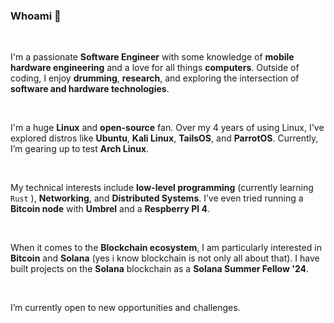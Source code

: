 ### Whoami 👋 

<br>

I'm a passionate **Software Engineer** with some knowledge of **mobile hardware engineering** and a love for all things **computers**. Outside of coding, I enjoy **drumming**, **research**, and exploring the intersection of **software and hardware technologies**.

<br>

I'm a huge **Linux** and **open-source** fan. Over my 4 years of using Linux, I've explored distros like **Ubuntu**, **Kali Linux**, **TailsOS**, and **ParrotOS**. Currently, I’m gearing up to test **Arch Linux**.

<br>

My technical interests include **low-level programming** (currently learning ``` Rust ``` ), **Networking**, and **Distributed Systems**. I’ve even tried running a **Bitcoin node** with **Umbrel** and a **Respberry PI 4**. 

<br>

When it comes to the **Blockchain ecosystem**, I am particularly interested in **Bitcoin** and **Solana**  (yes i know blockchain is not only all about that). I have built projects on the **Solana** blockchain as a **Solana Summer Fellow '24**.



<br>

I’m currently open to new opportunities and challenges.

